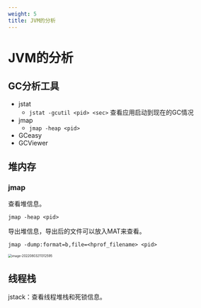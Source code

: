 ```yaml
---
weight: 5
title: JVM的分析
---
```


# JVM的分析

## GC分析工具

- jstat
  - `jstat -gcutil <pid> <sec>` 查看应用启动到现在的GC情况
- jmap
  - `jmap -heap <pid>`
- GCeasy
- GCViewer

## 堆内存

### jmap

查看堆信息。

```shell
jmap -heap <pid>
```

导出堆信息，导出后的文件可以放入MAT来查看。

```shell
jmap -dump:format=b,file=<hprof_filename> <pid>
```

<img src="/Users/sidneyxu/dev/bitbucket/cafe/Side Project/capture/8、性能故障测试方法/image-20220803211312595.png" alt="image-20220803211312595" style="zoom: 50%;" />

## 线程栈

jstack：查看线程堆栈和死锁信息。
